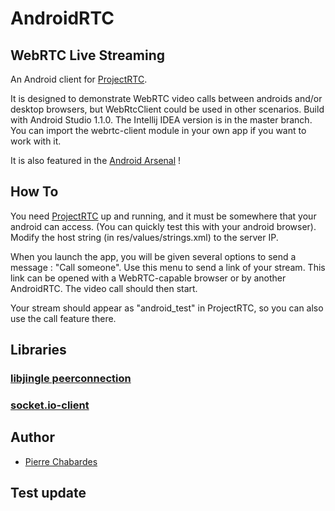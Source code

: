 # AndroidRTC

## WebRTC Live Streaming

An Android client for [ProjectRTC](https://github.com/pchab/ProjectRTC).

It is designed to demonstrate WebRTC video calls between androids and/or desktop browsers, but WebRtcClient could be used in other scenarios. 
Build with Android Studio 1.1.0. The Intellij IDEA version is in the master branch.
You can import the webrtc-client module in your own app if you want to work with it.

It is also featured in the [Android Arsenal](https://android-arsenal.com/details/3/1262) !

## How To

You need [ProjectRTC](https://github.com/pchab/ProjectRTC) up and running, and it must be somewhere that your android can access. (You can quickly test this with your android browser). Modify the host string (in res/values/strings.xml) to the server IP.

When you launch the app, you will be given several options to send a message : "Call someone".
Use this menu to send a link of your stream. This link can be opened with a WebRTC-capable browser or by another AndroidRTC.
The video call should then start.

Your stream should appear as "android_test" in ProjectRTC, so you can also use the call feature there.

## Libraries

### [libjingle peerconnection](https://code.google.com/p/webrtc/)
### [socket.io-client](https://github.com/nkzawa/socket.io-client.java)

## Author

- [Pierre Chabardes](mailto:pierre@chabardes.net)


## Test update
